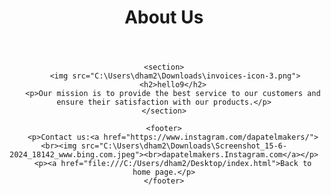 <html lang="en">
<head>
    <meta charset="UTF-8">
    <meta name="viewport" content="width=device-width, initial-scale=1.0">
    
</head>
<body align="center">
    <header>
        <h1>About Us</h1>
    </header>
    
    <section>
         <img src="C:\Users\dham2\Downloads\invoices-icon-3.png">
        <h2>hello9</h2>
        <p>Our mission is to provide the best service to our customers and ensure their satisfaction with our products.</p>
    </section>
    
    <footer>
        <p>Contact us:<a href="https://www.instagram.com/dapatelmakers/"><br><img src="C:\Users\dham2\Downloads\Screenshot_15-6-2024_18142_www.bing.com.jpeg"><br>dapatelmakers.Instagram.com</a></p>
        <p><a href="file:///C:/Users/dham2/Desktop/index.html">Back to home page.</p>
    </footer>
</body>
</html>


